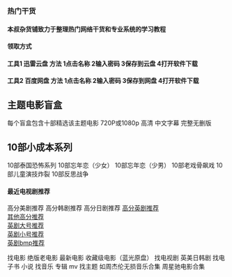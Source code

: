 ### 热门干货
#### 本叔杂货铺致力于整理热门网络干货和专业系统的学习教程 

#### 领取方式
#### 工具1  迅雷云盘  方法 1点击名称 2输入密码 3保存到云盘 4打开软件下载
#### 工具2  百度网盘  方法 1点击名称 2输入密码 3保存到网盘 4打开软件下载

##  主题电影盲盒  
每个盲盒包含十部精选该主题电影  720P或1080p 高清  中文字幕  完整无删版   
##  10部小成本系列
10部泰国恐怖系列
10部忘年恋（少女）
10部忘年恋（少男）
10部老戏骨飙戏
10部儿童演技炸裂
10部反思战争


#### 最近电视剧推荐
高分美剧推荐
高分韩剧推荐
高分日剧推荐
[高分英剧推荐](https://picabstract-preview-ftn.weiyun.com/ftn_pic_abs_v3/0c208d3fb55bfd409b1508e2b42a887979982d4a69bc805194f122f7367c2b04f6b7ed1785dc306d3b06bc6889a10bdc?pictype=scale&from=30113&version=3.3.3.3&uin=541062960&fname=v2-329e15df5458bf28c2b4eed450ba4d81_r%20%281%29.jpg&size=750)  
[其他高分推荐](https://movie.douban.com/tag/#/?sort=U&range=0,10&tags=%E7%94%B5%E5%BD%B1,%E6%83%85%E8%89%B2,%E9%9F%A9%E5%9B%BD)  
[英剧大号推荐](https://picabstract-preview-ftn.weiyun.com/ftn_pic_abs_v3/8bb11b58f52608123db9eedefd417fead8bd4ecdf2d28913f0f170445a58006d3d4df5a88c8e6702d73b826dd323bdf8?pictype=scale&from=30113&version=3.3.3.3&uin=541062960&fname=%E8%8B%B1%E5%89%A7%E6%8E%A8%E8%8D%90%E5%A4%A7%E5%8F%B7.png&size=750)  
[英剧小号推荐](https://picabstract-preview-ftn.weiyun.com/ftn_pic_abs_v3/e86392f665e133a1916a4262e294691f5f26d649c66ffd741bd7c215dab49703266263968ce0934b14ba08a14b52bb2a?pictype=scale&from=30113&version=3.3.3.3&uin=541062960&fname=%E8%8B%B1%E5%89%A7%E6%8E%A8%E8%8D%90.png&size=750)  
[英剧bmp推荐](https://picabstract-preview-ftn.weiyun.com/ftn_pic_abs_v3/5e243d4905c2c37d5c47a802f3f0c699aa89c34611196b3f87323fb61d4a2e0926335a130a40f30cf777e515d339aafb?pictype=scale&from=30113&version=3.3.3.3&uin=541062960&fname=%E8%8B%B1%E5%89%A7%E6%8E%A8%E8%8D%90.bmp&size=750)  


找电影  绝版老电影  最新电影   收藏级电影（蓝光原盘） 
找电视剧  英美日韩剧
找电子书  小说
找音乐  专辑 mv
找主题 如周杰伦无损音乐合集   周星驰电影合集    
